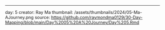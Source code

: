 ---
day: 5
creator: Ray Ma
thumbnail: /assets/thumbnails/2024/05-Ma-AJourney.png
source: https://github.com/raymondma0129/30-Day-Mapping/blob/main/Day%2005%20A%20Journey/Day%205.Rmd